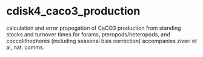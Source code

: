 # cdisk4_caco3_production
calculation and error propogation of CaCO3 production from standing stocks and turnover times for forams, pteropods/heteropods, and coccolithophores (including seasonal bias correction)
accompanies ziveri et al, nat. comms.
